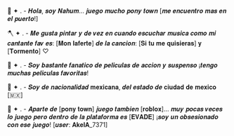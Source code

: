 🎸  ✦ . - 𝑯𝒐𝒍𝒂, 𝒔𝒐𝒚 𝑵𝒂𝒉𝒖𝒎... 𝒋𝒖𝒆𝒈𝒐 𝒎𝒖𝒄𝒉𝒐 𝒑𝒐𝒏𝒚 𝒕𝒐𝒘𝒏 [𝒎𝒆 𝒆𝒏𝒄𝒖𝒆𝒏𝒕𝒓𝒐 𝒎𝒂𝒔 𝒆𝒏 𝒆𝒍 𝒑𝒖𝒆𝒓𝒕𝒐!]

🪓 ✦ .  - 𝑴𝒆 𝒈𝒖𝒔𝒕𝒂 𝒑𝒊𝒏𝒕𝒂𝒓 𝒚 𝒅𝒆 𝒗𝒆𝒛 𝒆𝒏 𝒄𝒖𝒂𝒏𝒅𝒐 𝒆𝒔𝒄𝒖𝒄𝒉𝒂𝒓 𝒎𝒖𝒔𝒊𝒄𝒂 𝒄𝒐𝒎𝒐 𝒎𝒊 𝒄𝒂𝒏𝒕𝒂𝒏𝒕𝒆 𝒇𝒂𝒗 𝒆𝒔: [𝐌𝐨𝐧 𝐥𝐚𝐟𝐞𝐫𝐭𝐞] 𝒅𝒆 𝒍𝒂 𝒄𝒂𝒏𝒄𝒊𝒐𝒏: [𝐒𝐢 𝐭𝐮 𝐦𝐞 𝐪𝐮𝐢𝐬𝐢𝐞𝐫𝐚𝐬] 𝐲 [𝐓𝐨𝐫𝐦𝐞𝐧𝐭𝐨] ♡

🦊 ✦ .  - 𝑺𝒐𝒚 𝒃𝒂𝒔𝒕𝒂𝒏𝒕𝒆 𝒇𝒂𝒏𝒂𝒕𝒊𝒄𝒐 𝒅𝒆 𝒑𝒆𝒍𝒊𝒄𝒖𝒍𝒂𝒔 𝒅𝒆 𝒂𝒄𝒄𝒊𝒐𝒏 𝒚 𝒔𝒖𝒔𝒑𝒆𝒏𝒔𝒐 ¡𝒕𝒆𝒏𝒈𝒐 𝒎𝒖𝒄𝒉𝒂𝒔 𝒑𝒆𝒍𝒊𝒄𝒖𝒍𝒂𝒔 𝒇𝒂𝒗𝒐𝒓𝒊𝒕𝒂𝒔! 

🥀 ✦ .  - 𝑺𝒐𝒚 𝒅𝒆 𝒏𝒂𝒄𝒊𝒐𝒏𝒂𝒍𝒊𝒅𝒂𝒅 𝐦𝐞𝐱𝐢𝐜𝐚𝐧𝐚, 𝒅𝒆𝒍 𝒆𝒔𝒕𝒂𝒅𝒐 𝒅𝒆 𝐜𝐢𝐮𝐝𝐚𝐝 𝐝𝐞 𝐦𝐞𝐱𝐢𝐜𝐨 [🇲🇽]

🍷 ✦ .  - 𝑨𝒑𝒂𝒓𝒕𝒆 𝒅𝒆 [𝐩𝐨𝐧𝐲 𝐭𝐨𝐰𝐧] 𝒋𝒖𝒆𝒈𝒐 𝒕𝒂𝒎𝒃𝒊𝒆𝒏 [𝐫𝐨𝐛𝐥𝐨𝐱]... 𝒎𝒖𝒚 𝒑𝒐𝒄𝒂𝒔 𝒗𝒆𝒄𝒆𝒔 𝒍𝒐 𝒋𝒖𝒆𝒈𝒐 𝒑𝒆𝒓𝒐 𝒅𝒆𝒏𝒕𝒓𝒐 𝒅𝒆 𝒍𝒂 𝒑𝒍𝒂𝒕𝒂𝒇𝒐𝒓𝒎𝒂 𝒆𝒔 [𝐄𝐕𝐀𝐃𝐄] ¡𝒔𝒐𝒚 𝒖𝒏 𝒐𝒃𝒔𝒆𝒔𝒊𝒐𝒏𝒂𝒅𝒐 𝒄𝒐𝒏 𝒆𝒔𝒆 𝒋𝒖𝒆𝒈𝒐! [𝒖𝒔𝒆𝒓: 𝐀𝐤𝐞𝐥𝐀_7371] 

